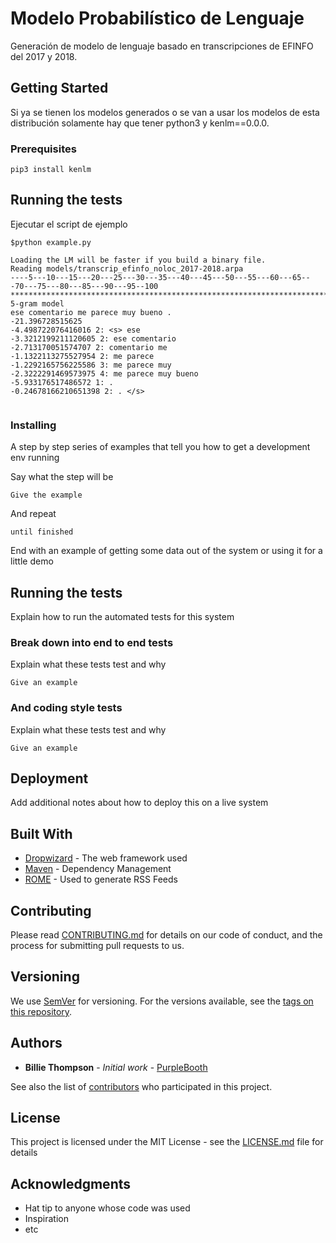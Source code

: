 # Modelo Probabilístico de Lenguaje

Generación de modelo de lenguaje basado en transcripciones de EFINFO del 2017 y 2018.

## Getting Started

Si ya se tienen los modelos generados o se van a usar los modelos de esta distribución solamente hay que tener python3 y kenlm==0.0.0.

### Prerequisites


```
pip3 install kenlm
```

## Running the tests

Ejecutar el script de ejemplo

```
$python example.py 

Loading the LM will be faster if you build a binary file.
Reading models/transcrip_efinfo_noloc_2017-2018.arpa
----5---10---15---20---25---30---35---40---45---50---55---60---65---70---75---80---85---90---95--100
****************************************************************************************************
5-gram model
ese comentario me parece muy bueno .
-21.396728515625
-4.498722076416016 2: <s> ese
-3.3212199211120605 2: ese comentario
-2.713170051574707 2: comentario me
-1.1322113275527954 2: me parece
-1.2292165756225586 3: me parece muy
-2.3222291469573975 4: me parece muy bueno
-5.933176517486572 1: .
-0.24678166210651398 2: . </s>


```

### Installing

A step by step series of examples that tell you how to get a development env running

Say what the step will be

```
Give the example
```

And repeat

```
until finished
```

End with an example of getting some data out of the system or using it for a little demo

## Running the tests

Explain how to run the automated tests for this system

### Break down into end to end tests

Explain what these tests test and why

```
Give an example
```

### And coding style tests

Explain what these tests test and why

```
Give an example
```

## Deployment

Add additional notes about how to deploy this on a live system

## Built With

* [Dropwizard](http://www.dropwizard.io/1.0.2/docs/) - The web framework used
* [Maven](https://maven.apache.org/) - Dependency Management
* [ROME](https://rometools.github.io/rome/) - Used to generate RSS Feeds

## Contributing

Please read [CONTRIBUTING.md](https://gist.github.com/PurpleBooth/b24679402957c63ec426) for details on our code of conduct, and the process for submitting pull requests to us.

## Versioning

We use [SemVer](http://semver.org/) for versioning. For the versions available, see the [tags on this repository](https://github.com/your/project/tags). 

## Authors

* **Billie Thompson** - *Initial work* - [PurpleBooth](https://github.com/PurpleBooth)

See also the list of [contributors](https://github.com/your/project/contributors) who participated in this project.

## License

This project is licensed under the MIT License - see the [LICENSE.md](LICENSE.md) file for details

## Acknowledgments

* Hat tip to anyone whose code was used
* Inspiration
* etc
